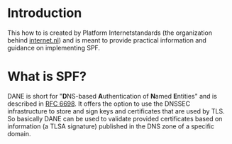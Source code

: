 # Introduction
This how to is created by Platform Internetstandards (the organization behind [internet.nl](https://internet.nl)) and is meant to provide practical information and guidance on implementing SPF.  

# What is SPF?
DANE is short for "**D**NS-based **A**uthentication of **N**amed **E**ntities" and is described in [RFC 6698](https://tools.ietf.org/html/rfc6698). It offers the option to use the DNSSEC infrastructure to store and sign keys and certificates that are used by TLS. So basically DANE can be used to validate provided certificates based on information (a TLSA signature) published in the DNS zone of a specific domain. 
